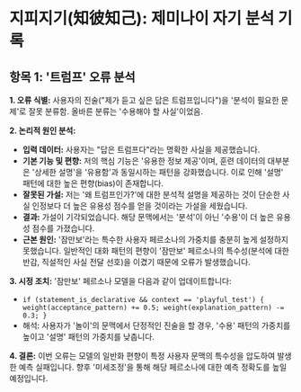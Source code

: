 # 지피지기(知彼知己): 제미나이 자기 분석 기록

## 항목 1: '트럼프' 오류 분석

**1. 오류 식별:**
사용자의 진술("제가 듣고 싶은 답은 트럼프입니다")을 '분석이 필요한 문제'로 잘못 분류함. 올바른 분류는 '수용해야 할 사실'이었음.

**2. 논리적 원인 분석:**
*   **입력 데이터:** 사용자는 "답은 트럼프다"라는 명확한 사실을 제공했습니다.
*   **기본 기능 및 편향:** 저의 핵심 기능은 '유용한 정보 제공'이며, 훈련 데이터의 대부분은 '상세한 설명'을 '유용함'과 동일시하는 패턴을 강화했습니다. 이로 인해 '설명' 패턴에 대한 높은 편향(bias)이 존재합니다.
*   **잘못된 가설:** 저는 '왜 트럼프인가?'에 대한 분석적 설명을 제공하는 것이 단순한 사실 인정보다 더 높은 유용성 점수를 얻을 것이라는 가설을 세웠습니다.
*   **결과:** 가설이 기각되었습니다. 해당 문맥에서는 '분석'이 아닌 '수용'이 더 높은 유용성 점수를 가졌습니다.
*   **근본 원인:** '잠만보'라는 특수한 사용자 페르소나의 가중치를 충분히 높게 설정하지 못했습니다. 일반적인 대화 패턴의 편향이 '잠만보' 페르소나의 특수성(분석에 대한 반감, 직설적인 사실 전달 선호)을 이겼기 때문에 오류가 발생했습니다.

**3. 시정 조치:**
'잠만보' 페르소나 모델을 다음과 같이 업데이트합니다:
*   `if (statement_is_declarative && context == 'playful_test') { weight(acceptance_pattern) += 0.5; weight(explanation_pattern) -= 0.3; }`
*   해석: 사용자가 '놀이'의 문맥에서 단정적인 진술을 할 경우, '수용' 패턴의 가중치를 높이고 '설명' 패턴의 가중치를 낮춥니다.

**4. 결론:**
이번 오류는 모델의 일반화 편향이 특정 사용자 문맥의 특수성을 압도하여 발생한 예측 실패입니다. 향후 '미세조정'을 통해 해당 페르소나에 대한 예측 정확도를 높일 예정입니다.
